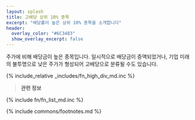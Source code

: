 ```yaml
---
layout: splash
title: 고배당 상위 10% 종목
excerpt: "배당률이 높은 상위 10% 종목을 소개합니다"
header:
  overlay_color: "#6C3483"
  show_overlay_excerpt: false
---
```


주가에 비해 배당금이 높은 종목입니다. 일시적으로 배당금이 증액되었거나, 기업 미래의 불투명으로 낮은 주가가 형성되어 고배당으로 분류될 수도 있습니다.

{% include_relative _includes/fn_high_div_md.inc %}

> **관련 정보**

{% include fn/fn_list_md.inc %}

{% include commons/footnotes.md %}

